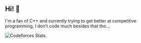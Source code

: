 ## Hi! 👋

I'm a fan of C++ and currently trying to get better at competitive programming, I don't code much besides that tho...

![Codeforces Stats](https://codeforces-readme-stats.vercel.app/api/card?username=Gruetter)

<!--
**Gruetterr/Gruetterr** is a ✨ _special_ ✨ repository because its `README.md` (this file) appears on your GitHub profile.

Here are some ideas to get you started:

- 🔭 I’m currently working on ...
- 🌱 I’m currently learning ...
- 👯 I’m looking to collaborate on ...
- 🤔 I’m looking for help with ...
- 💬 Ask me about ...
- 📫 How to reach me: ...
- 😄 Pronouns: ...
- ⚡ Fun fact: ...
-->
